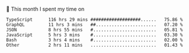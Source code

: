 📅 This month I spent my time on

<!--START_SECTION:waka-->

```text
TypeScript      116 hrs 29 mins ###################......   75.86 %
GraphQL         11 hrs 3 mins   ##.......................   07.20 %
JSON            8 hrs 55 mins   #........................   05.81 %
JavaScript      5 hrs 3 mins    #........................   03.30 %
Bash            3 hrs 4 mins    #........................   02.00 %
Other           2 hrs 11 mins   .........................   01.43 %
```

<!--END_SECTION:waka-->
